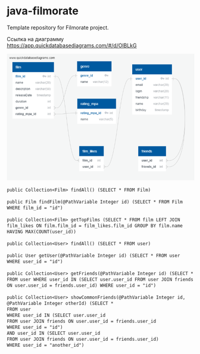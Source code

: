 # java-filmorate
Template repository for Filmorate project.

Ссылка на диаграмму https://app.quickdatabasediagrams.com/#/d/OlBLkG

![а вот и картинка](https://github.com/ushniihk/java-filmorate/blob/main/Filmorate_BD_image.png?raw=true)

    public Collection<Film> findAll() (SELECT * FROM Film)

    public Film findFilm(@PathVariable Integer id) (SELECT * FROM Film WHERE film_id = "id")
    
    public Collection<Film> getTopFilms (SELECT * FROM film LEFT JOIN film_likes ON film.film_id = film_likes.film_id GROUP BY film.name HAVING MAX(COUNT(user_id))
    
    public Collection<User> findAll() (SELECT * FROM user)
    
    public User getUser(@PathVariable Integer id) (SELECT * FROM user WHERE user_id = "id")
    
    public Collection<User> getFriends(@PathVariable Integer id) (SELECT * FROM user WHERE user_id IN (SELECT user.user_id FROM user JOIN friends ON user.user_id = friends.user_id) WHERE user_id = "id")
    
    public Collection<User> showCommonFriends(@PathVariable Integer id, @PathVariable Integer otherId) (SELECT * 
    FROM user 
    WHERE user_id IN (SELECT user.user_id 
    FROM user JOIN friends ON user.user_id = friends.user_id 
    WHERE user_id = "id") 
    AND user_id IN (SELECT user.user_id 
    FROM user JOIN friends ON user.user_id = friends.user_id) 
    WHERE user_id = "another_id")
    
